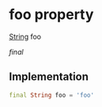 
# foo property


[String](https://api.flutter.dev/flutter/dart-core/String-class.html) foo
  
_final_


## Implementation

```dart
final String foo = 'foo'


```


